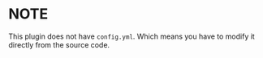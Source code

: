 # NOTE
This plugin does not have `config.yml`. Which means you have to modify it directly from the source code.
